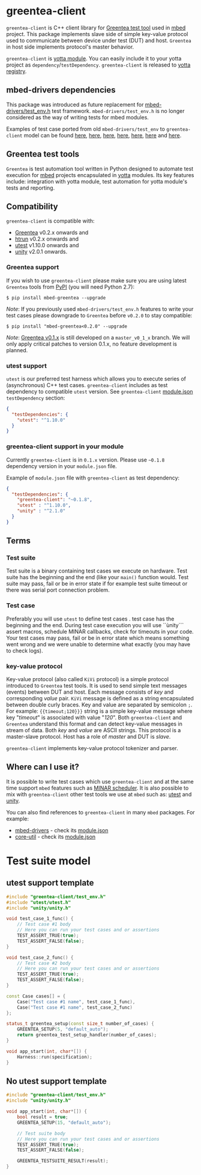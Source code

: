 # greentea-client
```greentea-client``` is C++ client library for [Greentea test tool](https://github.com/ARMmbed/greentea) used in [mbed](www.mbed.com) project.
This package implements slave side of simple key-value protocol used to communicate between device under test (DUT) and host. ```Greentea``` in host side implements protocol's master behavior.

```greentea-client``` is [yotta module](http://yottadocs.mbed.com/reference/module.html). You can easily include it to your yotta project as ```dependency```/```testDependency```.
```greentea-client``` is released to [yotta registry](https://yotta.mbed.com/#/module/greentea-client/0.1.8).

## mbed-drivers dependencies
This package was introduced as future replacement for [mbed-drivers/test_env.h](https://github.com/ARMmbed/mbed-drivers/blob/master/mbed-drivers/test_env.h) test framework. ```mbed-drivers/test_env.h``` is no longer considered as the way of writing tests for mbed modules.

Examples of test case ported from old ```mbed-drivers/test_env``` to ```greentea-client``` model can be found [here](https://github.com/ARMmbed/core-util/pull/95), [here](https://github.com/ARMmbed/ualloc/pull/24), [here](https://github.com/ARMmbed/minar/pull/36), [here](https://github.com/ARMmbed/mbed-drivers/pull/165), [here](https://github.com/ARMmbed/sal/pull/46), [here](https://github.com/ARMmbed/sockets/pull/64) and [here](https://github.com/ARMmbed/utest/pull/6).

## Greentea test tools
```Greentea``` is test automation tool written in Python designed to automate test execution for [mbed](www.mbed.com) projects encapsulated in [yotta](http://yottadocs.mbed.com) modules. Its key features include: integration with yotta module, test automation for yotta module's tests and reporting.

## Compatibility
```greentea-client``` is compatible with:
* [Greentea](https://github.com/ARMmbed/greentea) v0.2.x onwards and
* [htrun](https://github.com/ARMmbed/htrun) v0.2.x onwards and
* [utest](https://github.com/ARMmbed/utest) v1.10.0 onwards and
* [unity](https://github.com/ARMmbed/utest) v2.0.1 onwards.

### Greentea support
If you wish to use ```greentea-client``` please make sure you are using latest ```Greentea``` tools from [PyPI](https://pypi.python.org/pypi/mbed-greentea) (you will need Python 2.7):
```
$ pip install mbed-greentea --upgrade
```

*Note*: If you previously used ```mbed-drivers/test_env.h``` features to write your test cases please downgrade to ```Greentea``` before ```v0.2.0``` to stay compatible:
```
$ pip install "mbed-greentea<0.2.0" --upgrade
```

*Note*: [Greentea v0.1.x](https://github.com/ARMmbed/greentea/tree/master_v0_1_x) is still developed on a ```master_v0_1_x``` branch. We will only apply critical patches to version 0.1.x, no feature development is planned.

### utest support
```utest``` is our preferred test harness which allows you to execute series of (asynchronous) C++ test cases.  ```greentea-client``` includes as test dependency to compatible ```utest``` version. See ```greentea-client``` [module.json](https://github.com/ARMmbed/greentea-client/blob/master/module.json) ```testDependency``` section:
```json
{
  "testDependencies": {
    "utest": "^1.10.0"
  }
}
```

### greentea-client support in your module
Currently ```greentea-client``` is in ```0.1.x``` version. Please use ```~0.1.8``` dependency version in your ```module.json``` file.

Example of ```module.json``` file with ```greentea-client``` as test dependency:
```json
{
  "testDependencies": {
    "greentea-client": "~0.1.8",
    "utest" : "^1.10.0",
    "unity" : "^2.1.0"
  }
}
```

## Terms
### Test suite
Test suite is a binary containing test cases we execute on hardware. Test suite has the beginning and the end (like your ```main()``` function would. Test suite may pass, fail or be in error state if for example test suite timeout or there was serial port connection problem.
### Test case
Preferably you will use ```utest``` to define test cases . test case has the beginning and the end. During test case execution you will use ``ùnity``` assert macros, schedule MINAR callbacks, check for timeouts in your code. Your test cases may pass, fail or be in error state which means something went wrong and we were unable to determine what exactly (you may have to check logs).
### key-value protocol
Key-value protocol (also called ```KiVi``` protocol) is a simple protocol introduced to ```Greentea``` test tools. It is used to send simple text messages (events) between DUT and host. Each message consists of _key_ and corresponding _value_ pair.
```KiVi``` message is defined as a string encapsulated between double curly braces. Key and value are separated by semicolon ```;```.
For example: ```{{timeout;120}}}``` string is a simple key-value message where key "_timeout_" is associated with value "_120_". Both ```greentea-client``` and ```Greentea``` understand this format and can detect key-value messages in stream of data. Both _key_ and _value_ are ASCII strings.
This protocol is a master-slave protocol. Host has a role of _master_ and DUT is _slave_.

```greentea-client``` implements key-value protocol tokenizer and parser.

## Where can I use it?
It is possible to write test cases which use ```greentea-client``` and at the same time support ```mbed``` features such as [MINAR scheduler](https://github.com/ARMmbed/minar). It is also possible to mix with ```greentea-client``` other test tools we use at ```mbed``` such as: [utest](https://github.com/ARMmbed/utest) and [unity](https://github.com/ARMmbed/unity).

You can also find references to ```greentea-client``` in many ```mbed``` packages. For example:
  * [mbed-drivers](https://github.com/ARMmbed/mbed-drivers) - check its [module.json](https://github.com/ARMmbed/mbed-drivers/blob/master/module.json)
  * [core-util](https://github.com/ARMmbed/core-util) - check its [module.json](https://github.com/ARMmbed/core-util/blob/master/module.json)

# Test suite model
## utest support template
```c++
#include "greentea-client/test_env.h"
#include "utest/utest.h"
#include "unity/unity.h"

void test_case_1_func() {
    // Test case #1 body
    // Here you can run your test cases and or assertions
    TEST_ASSERT_TRUE(true);
    TEST_ASSERT_FALSE(false);
}

void test_case_2_func() {
    // Test case #2 body
    // Here you can run your test cases and or assertions
    TEST_ASSERT_TRUE(true);
    TEST_ASSERT_FALSE(false);
}

const Case cases[] = {
    Case("Test case #1 name", test_case_1_func),
    Case("Test case #1 name", test_case_2_func)
};

status_t greentea_setup(const size_t number_of_cases) {
    GREENTEA_SETUP(5, "default_auto");
    return greentea_test_setup_handler(number_of_cases);
}

void app_start(int, char*[]) {
    Harness::run(specification);
}
```
## No utest support template
```c++
#include "greentea-client/test_env.h"
#include "unity/unity.h"

void app_start(int, char*[]) {
    bool result = true;
    GREENTEA_SETUP(15, "default_auto");

    // Test suite body
    // Here you can run your test cases and or assertions
    TEST_ASSERT_TRUE(true);
    TEST_ASSERT_FALSE(false);

    GREENTEA_TESTSUITE_RESULT(result);
}
```
